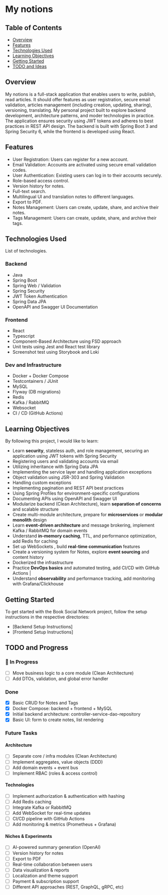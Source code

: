 # My notions

## Table of Contents
- [Overview](#overview)
- [Features](#features)
- [Technologies Used](#technologies-used)
- [Learning Objectives](#learning-objectives)
- [Getting Started](#getting-started)
- [TODO and Ideas](#note-and-ideas)

## Overview
My notions is a full-stack application that enables users to write, publish, read articles. It should offer features as user registration, secure email validation, articles management (including creation, updating, sharing), versioning, translating.
My personal project built to explore backend development, architecture patterns, and moder technologies in practice.
The application ensures security using JWT tokens and adheres to best practices in REST API design.
The backend is built with Spring Boot 3 and Spring Security 6, while the frontend is developed using React.

## Features
- User Registration: Users can register for a new account.
- Email Validation: Accounts are activated using secure email validation codes.
- User Authentication: Existing users can log in to their accounts securely.
- Role-based access control.
- Version history for notes.
- Full-text search.
- Multilingual UI and translation notes to different languages.
- Export to PDF.
- Notes Management: Users can create, update, share, and archive their notes.
- Tags Management: Users can create, update, share, and archive their tags.

## Technologies Used
List of technologies.

### Backend

- Java
- Spring Boot
- Spring Web / Validation
- Spring Security
- JWT Token Authentication
- Spring Data JPA
- OpenAPI and Swagger UI Documentation

### Frontend

- React
- Typescript
- Component-Based Architecture using FSD approach
- Unit tests using Jest and React test library
- Screenshot test using Storybook and Loki

### Dev and Infrastructure

- Docker + Docker Compose
- Testcontainers / JUnit
- MySQL
- Flyway (DB migrations)
- Redis
- Kafka / RabbitMQ
- Websocket
- CI / CD (GitHub Actions)

## Learning Objectives

By following this project, I would like to learn:

- Learn **security**, stateless auth, and role management, securing an application using JWT tokens with Spring Security
- Registering users and validating accounts via email
- Utilizing inheritance with Spring Data JPA
- Implementing the service layer and handling application exceptions
- Object validation using JSR-303 and Spring Validation
- Handling custom exceptions
- Implementing pagination and REST API best practices
- Using Spring Profiles for environment-specific configurations
- Documenting APIs using OpenAPI and Swagger UI
- Modularize backend (Clean Architecture), learn **separation of concerns** and scalable structure
- Create multi-module architecture, prepare for **microservices** or **modular monolith** design
- Learn **event-driven architecture** and message brokering, implement Kafka / RabbitMQ for domain events
- Understand **in-memory caching**, TTL, and performance optimization, add Redis for caching
- Set up WebSockets , build **real-time communication** features
- Create a versioning system for Notes, explore **event sourcing** and content history
- Dockerized the infrastructure
- Practice **DevOps basics** and automated testing, add CI/CD with GitHub Actions |
- Understand **observability** and performance tracking, add monitoring with Grafana/Clickhouse

## Getting Started

To get started with the Book Social Network project, follow the setup instructions in the respective directories:

- [Backend Setup Instructions]
- [Frontend Setup Instructions]

## TODO and Progress

### 🔄 In Progress
- [ ] Move business logic to a core module (Clean Architecture)
- [ ] Add DTOs, validation, and global error handler

### Done
- [x] Basic CRUD for Notes and Tags
- [x] Docker Compose: backend + frontend + MySQL
- [x] Initial backend architecture: controller-service-dao-repository
- [x] Basic UI: form to create notes, list rendering

### Future Tasks
#### Architecture
- [ ] Separate core / infra modules (Clean Architecture)
- [ ] Implement aggregates, value objects (DDD)
- [ ] Add domain events + event bus
- [ ] Implement RBAC (roles & access control)

#### Technologies
- [ ] Implement authorization & authentication with hashing
- [ ] Add Redis caching
- [ ] Integrate Kafka or RabbitMQ
- [ ] Add WebSocket for real-time updates
- [ ] CI/CD pipeline with GitHub Actions
- [ ] Add monitoring & metrics (Prometheus + Grafana)

#### Niches & Experiments
- [ ] AI-powered summary generation (OpenAI)
- [ ] Version history for notes
- [ ] Export to PDF
- [ ] Real-time collaboration between users
- [ ] Data visualization & reports
- [ ] Localization and theme support
- [ ] Payment & subscription support
- [ ] Different API approaches (REST, GraphQL, gRPC, etc)
